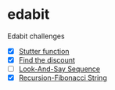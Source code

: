 # edabit
Edabit challenges

- [x] [Stutter function](challenges/stutter.py)
- [x] [Find the discount](challenges/find_the_discount.py)
- [ ] [Look-And-Say Sequence](challenges/look_and_say_sequence.py)
- [x] [Recursion-Fibonacci String](challenges/fib_string_recur.py)